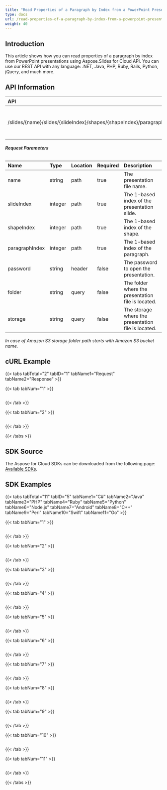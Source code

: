 ```yaml
---
title: "Read Properties of a Paragraph by Index from a PowerPoint Presentation"
type: docs
url: /read-properties-of-a-paragraph-by-index-from-a-powerpoint-presentation/
weight: 40
---
```


## **Introduction**
This article shows how you can read properties of a paragraph by index from PowerPoint presentations using Aspose.Slides for Cloud API. You can use our REST API with any language: .NET, Java, PHP, Ruby, Rails, Python, jQuery, and much more.

## **API Information**

|**API**|**Type**|**Description**|**Resource**|
| :- | :- | :- | :- |
|/slides/{name}/slides/{slideIndex}/shapes/{shapeIndex}/paragraphs/{paragraphIndex}|GET|Reads properties of a paragraph in a shape.|[GetParagraph](https://apireference.aspose.cloud/slides/#/Shapes/GetParagraph)|

###### **Request Parameters**

|**Name**|**Type**|**Location**|**Required**|**Description**|
| :- | :- | :- | :- | :- |
|name|string|path|true|The presentation file name.|
|slideIndex|integer|path|true|The 1-based index of the presentation slide.|
|shapeIndex|integer|path|true|The 1-based index of the shape.|
|paragraphIndex|integer|path|true|The 1-based index of the paragraph.|
|password|string|header|false|The password to open the presentation.|
|folder|string|query|false|The folder where the presentation file is located.|
|storage|string|query|false|The storage where the presentation file is located.|

*In case of Amazon S3 storage folder path starts with Amazon S3 bucket name.*

## **cURL Example**
{{< tabs tabTotal="2" tabID="1" tabName1="Request" tabName2="Response" >}}

{{< tab tabNum="1" >}}

```

```

{{< /tab >}}

{{< tab tabNum="2" >}}

```

```

{{< /tab >}}

{{< /tabs >}}

## **SDK Source**
The Aspose for Cloud SDKs can be downloaded from the following page: [Available SDKs](https://docs.aspose.cloud/slides/available-sdks/).

## **SDK Examples**
{{< tabs tabTotal="11" tabID="5" tabName1="C#" tabName2="Java" tabName3="PHP" tabName4="Ruby" tabName5="Python" tabName6="Node.js" tabName7="Android" tabName8="C++" tabName9="Perl" tabName10="Swift" tabName11="Go" >}}

{{< tab tabNum="1" >}}

```csharp

```

{{< /tab >}}

{{< tab tabNum="2" >}}

```java

```

{{< /tab >}}

{{< tab tabNum="3" >}}

```php

```

{{< /tab >}}

{{< tab tabNum="4" >}}

```ruby

```

{{< /tab >}}

{{< tab tabNum="5" >}}

```python

```

{{< /tab >}}

{{< tab tabNum="6" >}}

```js

```

{{< /tab >}}

{{< tab tabNum="7" >}}

```java

```

{{< /tab >}}

{{< tab tabNum="8" >}}

```cpp

```

{{< /tab >}}

{{< tab tabNum="9" >}}

```perl

```

{{< /tab >}}

{{< tab tabNum="10" >}}

```swift

```

{{< /tab >}}

{{< tab tabNum="11" >}}

```go

```

{{< /tab >}}

{{< /tabs >}}

